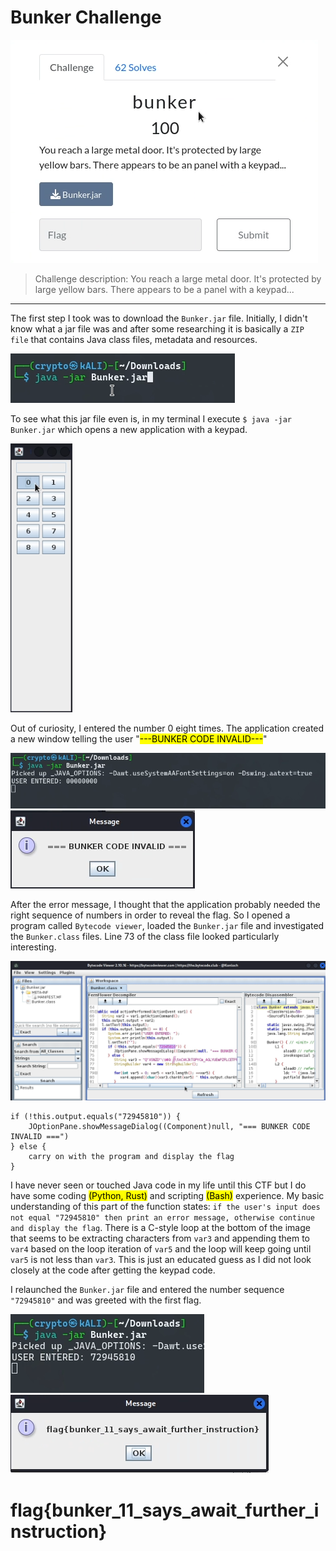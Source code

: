 # Bunker Challenge #

![Bunker Challenge Description](https://github.com/Jay-m8/CTF-Writeup/blob/9ed131c15be2b89750b036a1698984d6eed704bd/Cyber%20Cooperative%20CTF%202023/Reverse%20Engineering/Screenshots/bunker1.png "bunker!")

> Challenge description: You reach a large metal door. It's protected by large yellow bars. There appears to be a panel with a keypad...
---
The first step I took was to download the `Bunker.jar` file. Initially, I didn't know what a jar file was and after some researching it is basically a `ZIP file` that contains Java class files, metadata and resources.

![Running the bunker.jar file](https://github.com/Jay-m8/CTF-Writeup/blob/9ed131c15be2b89750b036a1698984d6eed704bd/Cyber%20Cooperative%20CTF%202023/Reverse%20Engineering/Screenshots/bunker2.png "Terminal command to run the jar file")

To see what this jar file even is, in my terminal I execute `$ java -jar Bunker.jar` which opens a new application with a keypad. 

![Keypad](https://github.com/Jay-m8/CTF-Writeup/blob/9ed131c15be2b89750b036a1698984d6eed704bd/Cyber%20Cooperative%20CTF%202023/Reverse%20Engineering/Screenshots/bunker3.png "Screenshot of keypad")

Out of curiosity, I entered the number 0 eight times. The application created a new window telling the user "<mark>---BUNKER CODE INVALID---</mark>"

![User input](https://github.com/Jay-m8/CTF-Writeup/blob/9ed131c15be2b89750b036a1698984d6eed704bd/Cyber%20Cooperative%20CTF%202023/Reverse%20Engineering/Screenshots/bunker4.png "user input 00000000") 
![Error Message](https://github.com/Jay-m8/CTF-Writeup/blob/9ed131c15be2b89750b036a1698984d6eed704bd/Cyber%20Cooperative%20CTF%202023/Reverse%20Engineering/Screenshots/bunker5.png "Error Message")

After the error message, I thought that the application probably needed the right sequence of numbers in order to reveal the flag. So I opened a program called `Bytecode viewer`, loaded the `Bunker.jar` file and investigated the `Bunker.class` files. Line 73 of the class file looked particularly interesting. 

![keypad answer](https://github.com/Jay-m8/CTF-Writeup/blob/9ed131c15be2b89750b036a1698984d6eed704bd/Cyber%20Cooperative%20CTF%202023/Reverse%20Engineering/Screenshots/bunker6.png "answer for the  keypad")

```
if (!this.output.equals("72945810")) {
    JOptionPane.showMessageDialog((Component)null, "=== BUNKER CODE INVALID ===")
} else {
    carry on with the program and display the flag
}
```
I have never seen or touched Java code in my life until this CTF but I do have some coding <mark>(Python, Rust)</mark> and scripting <mark>(Bash)</mark> experience. My basic understanding of this part of the function states: `if the user's input does not equal "72945810" then print an error message, otherwise continue and display the flag`. There is a C-style loop at the bottom of the image that seems to be extracting characters from `var3` and appending them to `var4` based on the loop iteration of `var5` and the loop will keep going until `var5` is not less than `var3`. This is just an educated guess as I did not look closely at the code after getting the keypad code.

I relaunched the `Bunker.jar` file and entered the number sequence `"72945810"` and was greeted with the first flag.

![Correct keypad input](https://github.com/Jay-m8/CTF-Writeup/blob/9ed131c15be2b89750b036a1698984d6eed704bd/Cyber%20Cooperative%20CTF%202023/Reverse%20Engineering/Screenshots/bunker7.png "correct keypad input 72945810")
![Flag 1](https://github.com/Jay-m8/CTF-Writeup/blob/9ed131c15be2b89750b036a1698984d6eed704bd/Cyber%20Cooperative%20CTF%202023/Reverse%20Engineering/Screenshots/bunker8.png)

# flag{bunker_11_says_await_further_instruction} #

